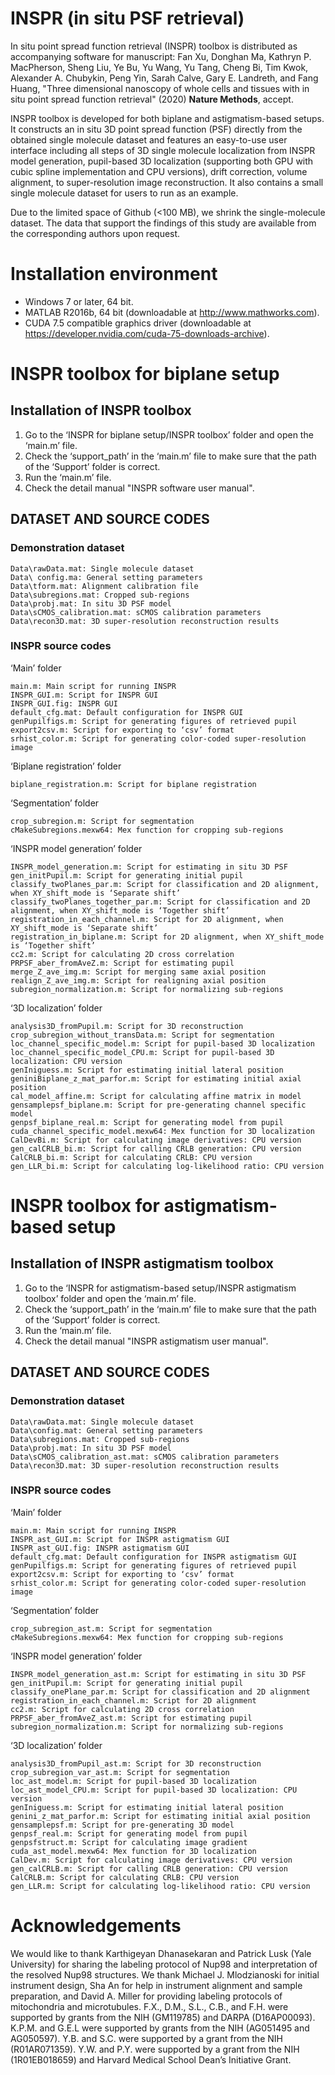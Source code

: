 # INSPR (in situ PSF retrieval)
In situ point spread function retrieval (INSPR) toolbox is distributed as accompanying software for manuscript: Fan Xu, Donghan Ma, Kathryn P. MacPherson, Sheng Liu, Ye Bu, Yu Wang, Yu Tang, Cheng Bi, Tim Kwok, Alexander A. Chubykin, Peng Yin, Sarah Calve, Gary E. Landreth, and Fang Huang, "Three dimensional nanoscopy of whole cells and tissues with in situ point spread function retrieval" (2020) **Nature Methods**, accept.

INSPR toolbox is developed for both biplane and astigmatism-based setups. It constructs an in situ 3D point spread function (PSF) directly from the obtained single molecule dataset and features an easy-to-use user interface including all steps of 3D single molecule localization from INSPR model generation, pupil-based 3D localization (supporting both GPU with cubic spline implementation and CPU versions), drift correction, volume alignment, to super-resolution image reconstruction. It also contains a small single molecule dataset for users to run as an example.

Due to the limited space of Github (<100 MB), we shrink the single-molecule dataset. The data that support the findings of this study are available from the corresponding authors upon request.  


# Installation environment
* Windows 7 or later, 64 bit.
* MATLAB R2016b, 64 bit (downloadable at http://www.mathworks.com).
* CUDA 7.5 compatible graphics driver (downloadable at https://developer.nvidia.com/cuda-75-downloads-archive).

# INSPR toolbox for biplane setup
## Installation of INSPR toolbox
1) Go to the ‘INSPR for biplane setup/INSPR toolbox’ folder and open the ‘main.m’ file.
2) Check the ‘support_path’ in the ‘main.m’ file to make sure that the path of the ‘Support’ folder is correct.
3) Run the ‘main.m’ file.
4) Check the detail manual "INSPR software user manual".

## DATASET AND SOURCE CODES
### Demonstration dataset 
``` Demonstration dataset  
Data\rawData.mat: Single molecule dataset
Data\ config.ma: General setting parameters
Data\tform.mat: Alignment calibration file
Data\subregions.mat: Cropped sub-regions
Data\probj.mat: In situ 3D PSF model
Data\sCMOS_calibration.mat: sCMOS calibration parameters
Data\recon3D.mat: 3D super-resolution reconstruction results
```

### INSPR source codes
‘Main’ folder
``` ‘Main’ folder
main.m: Main script for running INSPR
INSPR_GUI.m: Script for INSPR GUI
INSPR_GUI.fig: INSPR GUI
default_cfg.mat: Default configuration for INSPR GUI
genPupilfigs.m: Script for generating figures of retrieved pupil
export2csv.m: Script for exporting to ‘csv’ format
srhist_color.m: Script for generating color-coded super-resolution image
```

‘Biplane registration’ folder
``` ‘Biplane registration’ folder
biplane_registration.m: Script for biplane registration
```

‘Segmentation’ folder
``` ‘Segmentation’ folder
crop_subregion.m: Script for segmentation
cMakeSubregions.mexw64: Mex function for cropping sub-regions
```

‘INSPR model generation’ folder
```‘INSPR model generation’ folder
INSPR_model_generation.m: Script for estimating in situ 3D PSF
gen_initPupil.m: Script for generating initial pupil
classify_twoPlanes_par.m: Script for classification and 2D alignment, when XY_shift_mode is ‘Separate shift’
classify_twoPlanes_together_par.m: Script for classification and 2D alignment, when XY_shift_mode is ‘Together shift’
registration_in_each_channel.m: Script for 2D alignment, when XY_shift_mode is ‘Separate shift’
registration_in_biplane.m: Script for 2D alignment, when XY_shift_mode is ‘Together shift’
cc2.m: Script for calculating 2D cross correlation
PRPSF_aber_fromAveZ.m: Script for estimating pupil
merge_Z_ave_img.m: Script for merging same axial position
realign_Z_ave_img.m: Script for realigning axial position
subregion_normalization.m: Script for normalizing sub-regions
```

‘3D localization’ folder
``` ‘3D localization’ folder
analysis3D_fromPupil.m: Script for 3D reconstruction
crop_subregion_without_transData.m: Script for segmentation
loc_channel_specific_model.m: Script for pupil-based 3D localization
loc_channel_specific_model_CPU.m: Script for pupil-based 3D localization: CPU version
genIniguess.m: Script for estimating initial lateral position
geniniBiplane_z_mat_parfor.m: Script for estimating initial axial position
cal_model_affine.m: Script for calculating affine matrix in model
gensamplepsf_biplane.m: Script for pre-generating channel specific model
genpsf_biplane_real.m: Script for generating model from pupil
cuda_channel_specific_model.mexw64: Mex function for 3D localization
CalDevBi.m: Script for calculating image derivatives: CPU version
gen_calCRLB_bi.m: Script for calling CRLB generation: CPU version
CalCRLB_bi.m: Script for calculating CRLB: CPU version
gen_LLR_bi.m: Script for calculating log-likelihood ratio: CPU version
```


# INSPR toolbox for astigmatism-based setup
## Installation of INSPR astigmatism toolbox
1) Go to the ‘INSPR for astigmatism-based setup/INSPR astigmatism toolbox’ folder and open the ‘main.m’ file.
2) Check the ‘support_path’ in the ‘main.m’ file to make sure that the path of the ‘Support’ folder is correct.
3) Run the ‘main.m’ file.
4) Check the detail manual "INSPR astigmatism user manual".

## DATASET AND SOURCE CODES
### Demonstration dataset 
``` Demonstration dataset  
Data\rawData.mat: Single molecule dataset
Data\config.mat: General setting parameters
Data\subregions.mat: Cropped sub-regions
Data\probj.mat: In situ 3D PSF model
Data\sCMOS_calibration_ast.mat: sCMOS calibration parameters
Data\recon3D.mat: 3D super-resolution reconstruction results
```

### INSPR source codes
‘Main’ folder
``` ‘Main’ folder
main.m: Main script for running INSPR
INSPR_ast_GUI.m: Script for INSPR astigmatism GUI
INSPR_ast_GUI.fig: INSPR astigmatism GUI
default_cfg.mat: Default configuration for INSPR astigmatism GUI
genPupilfigs.m: Script for generating figures of retrieved pupil
export2csv.m: Script for exporting to ‘csv’ format
srhist_color.m: Script for generating color-coded super-resolution image
```

‘Segmentation’ folder
``` ‘Segmentation’ folder
crop_subregion_ast.m: Script for segmentation
cMakeSubregions.mexw64: Mex function for cropping sub-regions
```

‘INSPR model generation’ folder
```‘INSPR model generation’ folder
INSPR_model_generation_ast.m: Script for estimating in situ 3D PSF
gen_initPupil.m: Script for generating initial pupil
classify_onePlane_par.m: Script for classification and 2D alignment
registration_in_each_channel.m: Script for 2D alignment
cc2.m: Script for calculating 2D cross correlation
PRPSF_aber_fromAveZ_ast.m: Script for estimating pupil
subregion_normalization.m: Script for normalizing sub-regions
```

‘3D localization’ folder
```‘3D localization’ folder
analysis3D_fromPupil_ast.m: Script for 3D reconstruction
crop_subregion_var_ast.m: Script for segmentation
loc_ast_model.m: Script for pupil-based 3D localization
loc_ast_model_CPU.m: Script for pupil-based 3D localization: CPU version
genIniguess.m: Script for estimating initial lateral position
genini_z_mat_parfor.m: Script for estimating initial axial position
gensamplepsf.m: Script for pre-generating 3D model
genpsf_real.m: Script for generating model from pupil
genpsfstruct.m: Script for calculating image gradient
cuda_ast_model.mexw64: Mex function for 3D localization
CalDev.m: Script for calculating image derivatives: CPU version
gen_calCRLB.m: Script for calling CRLB generation: CPU version
CalCRLB.m: Script for calculating CRLB: CPU version
gen_LLR.m: Script for calculating log-likelihood ratio: CPU version
```

# Acknowledgements
We would like to thank Karthigeyan Dhanasekaran and Patrick Lusk (Yale University) for sharing the labeling protocol of Nup98 and interpretation of the resolved Nup98 structures. We thank Michael J. Mlodzianoski for initial instrument design, Sha An for help in instrument alignment and sample preparation, and David A. Miller for providing labeling protocols of mitochondria and microtubules. F.X., D.M., S.L., C.B., and F.H. were supported by grants from the NIH (GM119785) and DARPA (D16AP00093). K.P.M. and G.E.L were supported by grants from the NIH (AG051495 and AG050597). Y.B. and S.C. were supported by a grant from the NIH (R01AR071359). Y.W. and P.Y. were supported by a grant from the NIH (1R01EB018659) and Harvard Medical School Dean’s Initiative Grant. 


